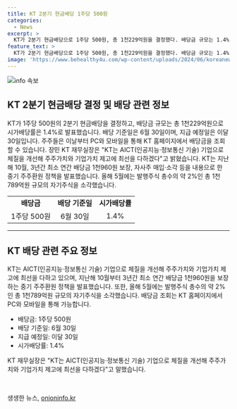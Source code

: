 ```yaml
---
title: KT 2분기 현금배당 1주당 500원
categories:
  - News
excerpt: >
  KT가 2분기 현금배당으로 1주당 500원, 총 1천229억원을 결정했다. 배당금 규모는 1.4%의 시가배당률을 보이며, 배당 기준일은 6월 30일, 지급 예정일은 이달 30일이다. 장민 KT 재무실장은 AICT(인공지능·정보통신 기술) 기업으로 체질을 개선해 주주가치와 기업가치 제고에 최선을 다할 것이라 밝혔다. 지난해 발표한 중기 주주환원 정책에 대한 KT의 약속과 올해 자기주식 소각에 대한 내용도 포함되어 있다. (150자)
feature_text: >
  KT가 2분기 현금배당으로 1주당 500원, 총 1천229억원을 결정했다. 배당금 규모는 1.4%의 시가배당률을 보이며, 배당 기준일은 6월 30일, 지급 예정일은 이달 30일이다. 장민 KT 재무실장은 AICT(인공지능·정보통신 기술) 기업으로 체질을 개선해 주주가치와 기업가치 제고에 최선을 다할 것이라 밝혔다. 지난해 발표한 중기 주주환원 정책에 대한 KT의 약속과 올해 자기주식 소각에 대한 내용도 포함되어 있다. (150자)
image: 'https://www.behealthy4u.com/wp-content/uploads/2024/06/koreanews.jpg'
---
```


<p><img src="https://www.behealthy4u.com/wp-content/uploads/2024/06/koreanews.jpg" alt="info 속보" /></p>

<h2 data-ke-size="size26">KT 2분기 현금배당 결정 및 배당 관련 정보</h2>

<p data-ke-size="size16">KT가 1주당 500원의 2분기 현금배당을 결정하고, 배당금 규모는 총 1천229억원으로 시가배당률은 1.4%로 발표했습니다. 배당 기준일은 6월 30일이며, 지급 예정일은 이달 30일입니다. 주주들은 이날부터 PC와 모바일을 통해 KT 홈페이지에서 배당금을 조회할 수 있습니다. 장민 KT 재무실장은 "KT는 AICT(인공지능·정보통신 기술) 기업으로 체질을 개선해 주주가치와 기업가치 제고에 최선을 다하겠다"고 밝혔습니다. KT는 지난해 10월, 3년간 최소 연간 배당금 1천960원 보장, 자사주 매입·소각 등을 내용으로 한 중기 주주환원 정책을 발표했습니다. 올해 5월에는 발행주식 총수의 약 2%인 총 1천789억원 규모의 자기주식을 소각했습니다.</p>

<table>
  <tr>
    <td style="text-align: center; height: 17px;"><b>배당금</b></td>
    <td style="text-align: center; height: 17px;"><b>배당 기준일</b></td>
    <td style="text-align: center; height: 17px;"><b>시가배당률</b></td>
  </tr>
  <tr>
    <td style="text-align: center; height: 17px;">1주당 500원</td>
    <td style="text-align: center; height: 17px;">6월 30일</td>
    <td style="text-align: center; height: 17px;">1.4%</td>
  </tr>
</table>

<hr>

<h2 data-ke-size="size26">KT 배당 관련 주요 정보</h2>

<p data-ke-size="size16">KT는 AICT(인공지능·정보통신 기술) 기업으로 체질을 개선해 주주가치와 기업가치 제고에 최선을 다하고 있으며, 지난해 10월부터 3년간 최소 연간 배당금 1천960원을 보장하는 중기 주주환원 정책을 발표했습니다. 또한, 올해 5월에는 발행주식 총수의 약 2%인 총 1천789억원 규모의 자기주식을 소각했습니다. 배당금 조회는 KT 홈페이지에서 PC와 모바일을 통해 가능합니다.</p>

<ul>
  <li>배당금: 1주당 500원</li>
  <li>배당 기준일: 6월 30일</li>
  <li>지급 예정일: 이달 30일</li>
  <li>시가배당률: 1.4%</li>
</ul>

<p data-ke-size="size16">KT 재무실장은 "KT는 AICT(인공지능·정보통신 기술) 기업으로 체질을 개선해 주주가치와 기업가치 제고에 최선을 다하겠다"고 말했습니다.</p>

<p data-ke-size="size16">&nbsp;</p>
생생한 뉴스, <a href="https://onioninfo.kr" rel="dofollow">onioninfo.kr</a>


